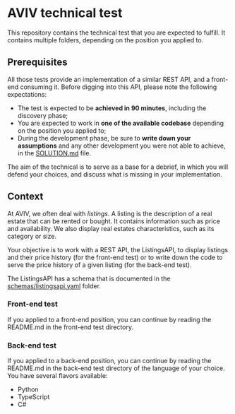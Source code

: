 # AVIV technical test

This repository contains the technical test that you are expected to fulfill. It contains multiple folders, depending
on the position you applied to.

## Prerequisites

All those tests provide an implementation of a similar REST API, and a front-end consuming it. Before digging into
this API, please note the following expectations:

- The test is expected to be **achieved in 90 minutes**, including the discovery phase;
- You are expected to work in **one of the available codebase** depending on the position you applied to;
- During the development phase, be sure to **write down your assumptions** and any other development you were not
  able to achieve, in the [SOLUTION.md](./SOLUTION.md) file.

The aim of the technical is to serve as a base for a debrief, in which you will defend your choices, and discuss what is
missing in your implementation.

## Context

At AVIV, we often deal with _listings_. A listing is the description of a real estate that can be rented or bought. It
contains information such as price and availability. We also display real estates characteristics, such as its category
or size.

Your objective is to work with a REST API, the ListingsAPI, to display listings and their price history (for the front-end
test) or to write down the code to serve the price history of a given listing (for the back-end test).

The ListingsAPI has a schema that is documented in the [schemas/listingsapi.yaml](./schemas/listingsapi.yaml) folder.

### Front-end test

If you applied to a front-end position, you can continue by reading the README.md in the front-end test directory.

### Back-end test

If you applied to a back-end position, you can continue by reading the README.md in the back-end test directory of the
language of your choice. You have several flavors available:
- Python
- TypeScript
- C#
